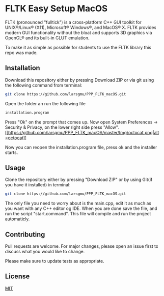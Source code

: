 # FLTK Easy Setup MacOS

FLTK (pronounced "fulltick") is a cross-platform C++ GUI toolkit for UNIX®/Linux® (X11), Microsoft® Windows®, and MacOS® X. FLTK provides modern GUI functionality without the bloat and supports 3D graphics via OpenGL® and its built-in GLUT emulation.

To make it as simple as possible for students to use the FLTK library this repo was made.

## Installation

Download this repository either by pressing Download ZIP or via git using the following command from terminal:

```bash
git clone https://github.com/larsgmu/PPP_FLTK_macOS.git
```
Open the folder an run the following file

```bash
installation.program
```
Press "Ok" on the prompt that comes up. Now open System Preferences -> Security & Privacy, on the lower right side press "Allow".
[[https://github.com/larsgmu/PPP_FLTK_macOS/master/Img/octocat.png|alt=octocat]]

Now you can reopen the installation.program file, press ok and the installer starts.



## Usage

Clone the repository either by pressing "Download ZIP" or by using Git(if you have it installed) in terminal:

```bash
git clone https://github.com/larsgmu/PPP_FLTK_macOS.git
```
The only file you need to worry about is the main.cpp, edit it as much as you want with any C++ editor og IDE. When you are done save the file, and run the script "start.command". This file will compile and run the project automaticly.

## Contributing
Pull requests are welcome. For major changes, please open an issue first to discuss what you would like to change.

Please make sure to update tests as appropriate.

## License
[MIT](https://choosealicense.com/licenses/mit/)

